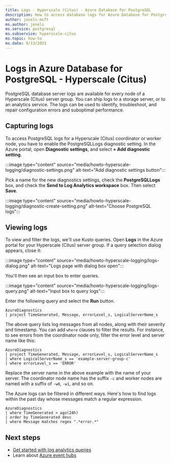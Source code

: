 ```yaml
---
title: Logs - Hyperscale (Citus) - Azure Database for PostgreSQL
description: How to access database logs for Azure Database for PostgreSQL - Hyperscale (Citus)
author: jonels-msft
ms.author: jonels
ms.service: postgresql
ms.subservice: hyperscale-citus
ms.topic: how-to
ms.date: 9/13/2021
---
```


# Logs in Azure Database for PostgreSQL - Hyperscale (Citus)

PostgreSQL database server logs are available for every node of a Hyperscale
(Citus) server group. You can ship logs to a storage server, or to an analytics
service. The logs can be used to identify, troubleshoot, and repair
configuration errors and suboptimal performance.

## Capturing logs

To access PostgreSQL logs for a Hyperscale (Citus) coordinator or worker node,
you have to enable the PostgreSQLLogs diagnostic setting. In the Azure
portal, open **Diagnostic settings**, and select **+ Add diagnostic setting**.

:::image type="content" source="media/howto-hyperscale-logging/diagnostic-settings.png" alt-text="Add diagnostic settings button":::

Pick a name for the new diagnostics settings, check the **PostgreSQLLogs** box,
and check the **Send to Log Analytics workspace** box.  Then select **Save**.

:::image type="content" source="media/howto-hyperscale-logging/diagnostic-create-setting.png" alt-text="Choose PostgreSQL logs":::

## Viewing logs

To view and filter the logs, we'll use Kusto queries. Open **Logs** in the
Azure portal for your Hyperscale (Citus) server group. If a query selection
dialog appears, close it:

:::image type="content" source="media/howto-hyperscale-logging/logs-dialog.png" alt-text="Logs page with dialog box open":::

You'll then see an input box to enter queries.

:::image type="content" source="media/howto-hyperscale-logging/logs-query.png" alt-text="Input box to query logs":::

Enter the following query and select the **Run** button.

```kusto
AzureDiagnostics
| project TimeGenerated, Message, errorLevel_s, LogicalServerName_s
```

The above query lists log messages from all nodes, along with their severity
and timestamp. You can add `where` clauses to filter the results. For instance,
to see errors from the coordinator node only, filter the error level and server
name like this:

```kusto
AzureDiagnostics
| project TimeGenerated, Message, errorLevel_s, LogicalServerName_s
| where LogicalServerName_s == 'example-server-group-c'
| where errorLevel_s == 'ERROR'
```

Replace the server name in the above example with the name of your server. The
coordinator node name has the suffix `-c` and worker nodes are named
with a suffix of `-w0`, `-w1`, and so on.

The Azure logs can be filtered in different ways. Here's how to find logs
within the past day whose messages match a regular expression.

```kusto
AzureDiagnostics
| where TimeGenerated > ago(24h)
| order by TimeGenerated desc
| where Message matches regex ".*error.*"
```

## Next steps

- [Get started with log analytics queries](../azure-monitor/logs/log-analytics-tutorial.md)
- Learn about [Azure event hubs](../event-hubs/event-hubs-about.md)
